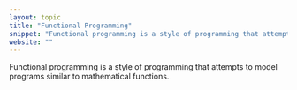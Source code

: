 ```yaml
---
layout: topic
title: "Functional Programming"
snippet: "Functional programming is a style of programming that attempts to model programs similar to mathematical functions."
website: ""
---
```


Functional programming is a style of programming that attempts to model programs similar to mathematical functions.

